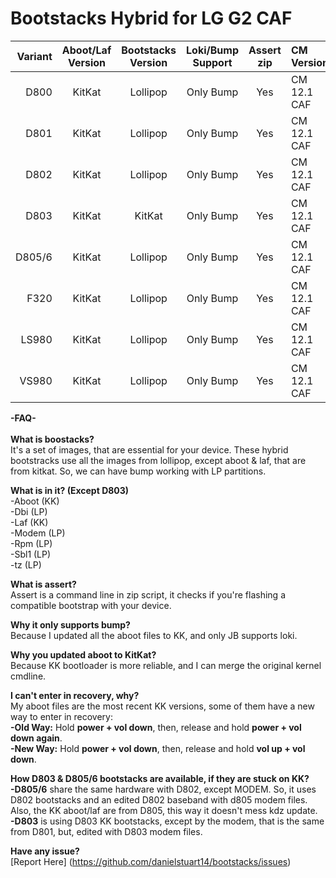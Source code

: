 Bootstacks Hybrid for LG G2 CAF
=====================================

Variant  | Aboot/Laf Version | Bootstacks Version | Loki/Bump Support   | Assert zip | CM Version
--------:|:-----------------:|:------------------:|:-------------------:|:----------:|:------------
D800     | KitKat 	         | Lollipop           | Only Bump		    | Yes  	     | CM 12.1 CAF
D801     | KitKat   	     | Lollipop           | Only Bump		    | Yes  	     | CM 12.1 CAF
D802     | KitKat	   	     | Lollipop           | Only Bump 		    | Yes 		 | CM 12.1 CAF
D803     | KitKat	   	     | KitKat             | Only Bump 		    | Yes 		 | CM 12.1 CAF
D805/6   | KitKat	   	     | Lollipop           | Only Bump 		    | Yes 		 | CM 12.1 CAF
F320     | KitKat     	     | Lollipop           | Only Bump		    | Yes  	     | CM 12.1 CAF
LS980    | KitKat  	   	     | Lollipop           | Only Bump		    | Yes		 | CM 12.1 CAF
VS980    | KitKat 	   	     | Lollipop           | Only Bump		    | Yes 		 | CM 12.1 CAF

<b>-FAQ-</b> <br/> <br/>
<b>What is boostacks?</b>  <br/>
It's a set of images, that are essential for your device. These hybrid bootstracks use all the images from lollipop, except aboot & laf, that are from kitkat. So, we can have bump working with LP partitions.
	
<b>What is in it? (Except D803)</b> <br/>
-Aboot (KK)<br/>
-Dbi (LP)<br/>
-Laf (KK)<br/>
-Modem (LP)<br/>
-Rpm (LP)<br/>
-Sbl1  (LP)<br/>
-tz (LP)<br/>

<b>What is assert?</b> <br/>
Assert is a command line in zip script, it checks if you're flashing a compatible bootstrap with your device.
	
<b>Why it only supports bump?</b> <br/>
Because I updated all the aboot files to KK, and only JB supports loki.
	
<b>Why you updated aboot to KitKat?</b> <br/>
Because KK bootloader is more reliable, and I can merge the original kernel cmdline.

<b>I can't enter in recovery, why?</b> <br/>
My aboot files are the most recent KK versions, some of them have a new way to enter in recovery:<br/>
<b>-Old Way:</b> Hold <b>power + vol down</b>, then, release and hold <b>power + vol down again</b>.<br/>
<b>-New Way:</b> Hold <b>power + vol down</b>, then, release and hold <b>vol up + vol down</b>.

<b>How D803 & D805/6 bootstacks are available, if they are stuck on KK?</b> <br/>
<b>-D805/6</b> share the same hardware with D802, except MODEM. So, it uses D802 bootstacks and an edited D802 baseband with d805 modem files. Also, the KK aboot/laf are from D805, this way it doesn't mess kdz update.<br/>
<b>-D803</b> is using D803 KK bootstacks, except by the modem, that is the same from D801, but, edited with D803 modem files.
	
<b>Have any issue?</b> <br/>
[Report Here] (https://github.com/danielstuart14/bootstacks/issues)

